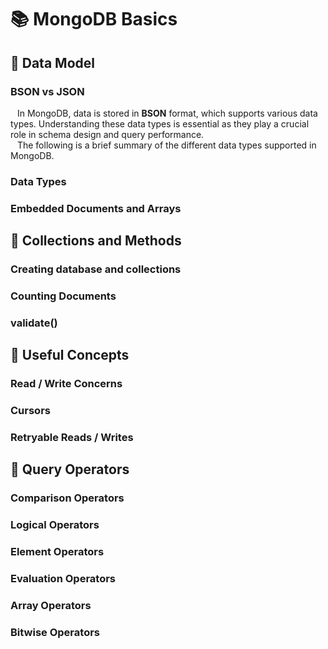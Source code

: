 # 📚 MongoDB Basics

## <a name="basics"></a>📖 Data Model 

### BSON vs JSON
&ensp; In MongoDB, data is stored in **BSON** format, which supports various data types. 
Understanding these data types is essential as they play a crucial role in schema design and query performance.\
&ensp; The following is a brief summary of the different data types supported in MongoDB.


### Data Types





### Embedded Documents and Arrays






## <a name="colometh"></a>📖 Collections and Methods



### Creating database and collections


### Counting Documents



### validate()



## <a name="concepts"></a>📖 Useful Concepts

### Read / Write Concerns


### Cursors


### Retryable Reads / Writes



## <a name="operators"></a>📖 Query Operators

### Comparison Operators


### Logical Operators


### Element Operators


### Evaluation Operators


### Array Operators


### Bitwise Operators







